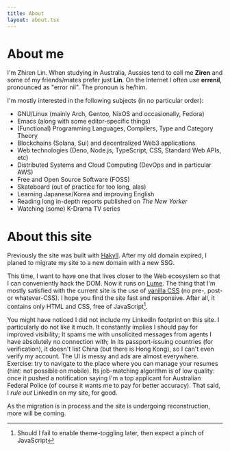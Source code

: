 ```yaml
---
title: About
layout: about.tsx
---
```


# About me
I'm Zhiren Lin. When studying in Australia, Aussies tend to call me **Ziren** and some of my friends/mates prefer just **Lin**. On the Internet I often use **errenil**, pronounced as "error nil". The pronoun is he/him.

I'm mostly interested in the following subjects (in no particular order):
- GNU/Linux (mainly Arch, Gentoo, NixOS and occasionally, Fedora)
- Emacs (along with some editor-specific things)
- (Functional) Programming Languages, Compilers, Type and Category Theory
- Blockchains (Solana, Sui) and decentralized Web3 applications
- Web technologies (Deno, Node.js, TypeScript, CSS, Standard Web APIs, etc)
- Distributed Systems and Cloud Computing (DevOps and in particular AWS)
- Free and Open Source Software (FOSS)
- Skateboard (out of practice for too long, alas)
- Learning Japanese/Korea and improving English
- Reading long in-depth reports published on *The New Yorker*
- Watching (some) K-Drama TV series

# About this site
Previously the site was built with [Hakyll](https://jaspervdj.be/hakyll/). After my old domain expired, I planed to migrate my site to a new domain with a new SSG.

This time, I want to have one that lives closer to the Web ecosystem so that I can conveniently hack the DOM. Now it runs on [Lume](https://lume.land/). The thing that I'm mostly satisfied with the current site is the use of [vanilla CSS](https://github.com/Linerre/linerre.github.io/blob/master/content/css/main.css) (no pre-, post- or whatever-CSS). I hope you find the site fast and responsive. After all, it contains only HTML and CSS, free of JavaScript[^1].

You might have noticed I did not include my LinkedIn footprint on this site.  I particularly do not like it much. It constantly implies I should pay for  improved visibility; It spams me with unsolicited messages from agents I have absolutely no connection with; In its passport-issuing countries (for verification), it doesn't list China (but there is Hong Kong), so I can't even verify my account. The UI is messy and ads are almost everywhere. Exercise: try to navigate to the place where you can manage your resumes (hint: not possible on mobile). Its job-matching algorithm is of low quality: once it pushed a notification saying I'm a top applicant for Australian Federal Police (of course it wants me to pay for better accuracy). That said, I *rule out* LinkedIn on my site, for good.

As the migration is in process and the site is undergoing reconstruction, more will be coming.

[^1]: Should I fail to enable theme-toggling later, then expect a pinch of JavaScript
